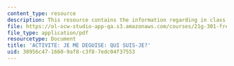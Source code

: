 ```yaml
---
content_type: resource
description: This resource contains the information regarding in class activities.
file: https://ol-ocw-studio-app-qa.s3.amazonaws.com/courses/21g-301-french-i-fall-2004/30956c4716609af8c3f87edc04f37553_MIT21G_301F04_ch5_ex3.pdf
file_type: application/pdf
resourcetype: Document
title: 'ACTIVITE: JE ME DEGUISE: QUI SUIS-JE?'
uid: 30956c47-1660-9af8-c3f8-7edc04f37553
---
```

